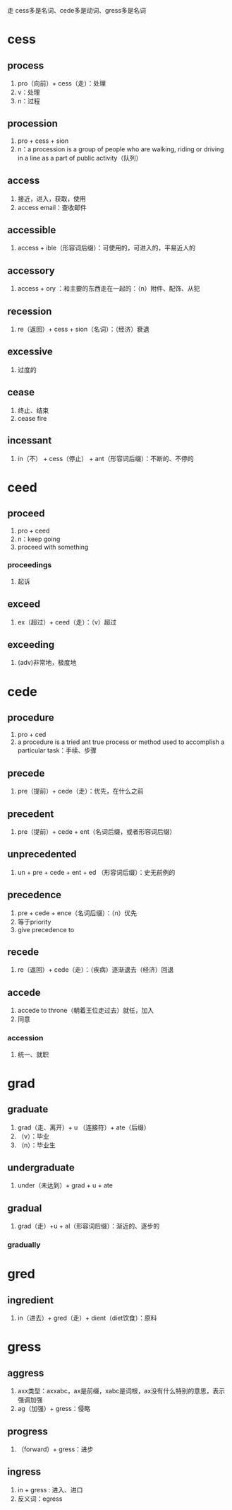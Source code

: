 走
cess多是名词、cede多是动词、gress多是名词
# cess
## process
1. pro（向前）+ cess（走）：处理
2. v：处理
3. n：过程

## procession
1. pro + cess + sion
2. n：a procession is a group of people who are walking, riding or driving in a line as a part of public activity（队列）

## access
1. 接近，进入，获取，使用
2. access email：查收邮件

## accessible
1. access + ible（形容词后缀）：可使用的，可进入的，平易近人的

## accessory
1. access + ory ：和主要的东西走在一起的：（n）附件、配饰、从犯

## recession
1. re（返回）+ cess + sion（名词）：（经济）衰退

## excessive
1. 过度的
## cease
1. 终止、结束
2. cease fire

## incessant
1. in（不） + cess（停止） + ant（形容词后缀）：不断的、不停的



# ceed
## proceed
1. pro + ceed
2. n：keep going
3. proceed with something

### proceedings
1. 起诉

## exceed
1. ex（超过）+ ceed（走）：（v）超过

## exceeding
1. (adv)非常地，极度地


# cede
## procedure
1. pro + ced
2. a procedure is a tried ant true process or method used to accomplish a particular task：手续、步骤
## precede
1. pre（提前）+ cede（走）：优先，在什么之前

## precedent
1. pre（提前）+ cede + ent（名词后缀，或者形容词后缀）

## unprecedented
1. un + pre + cede + ent + ed （形容词后缀）：史无前例的

## precedence
1. pre + cede + ence（名词后缀）：（n）优先
2. 等于priority
3. give precedence to 

## recede
1. re（返回）+ cede（走）：（疾病）逐渐退去（经济）回退

## accede
1. accede to throne（朝着王位走过去）就任，加入
2. 同意
### accession
1. 统一、就职



# grad
## graduate
1. grad（走、离开）+ u （连接符）+ ate（后缀）
2. （v）：毕业
3. （n）：毕业生

## undergraduate
1. under（未达到）+ grad + u + ate

## gradual
1. grad（走）+u + al（形容词后缀）：渐近的、逐步的
### gradually

# gred
## ingredient
1. in（进去）+ gred（走）+ dient（diet饮食）：原料 

# gress
## aggress
1. axx类型：axxabc，ax是前缀，xabc是词根，ax没有什么特别的意思，表示强调加强
2. ag（加强）+ gress：侵略

## progress
1. （forward）+ gress：进步

## ingress
1. in + gress : 进入、进口
2. 反义词：egress

